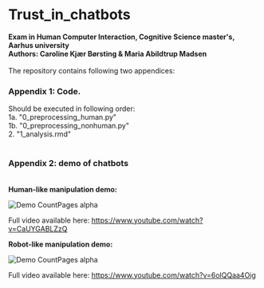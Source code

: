 # Trust_in_chatbots
<b>Exam in Human Computer Interaction, Cognitive Science master's, Aarhus university </b> <br/>
<b>Authors: Caroline Kjær Børsting & Maria Abildtrup Madsen </b> <br/>
<br/>
The repository contains following two appendices: 
<br/>
### Appendix 1: Code.
Should be executed in following order: 
<br/>
1a. "0_preprocessing_human.py" <br/>
1b. "0_preprocessing_nonhuman.py" <br/>
2. "1_analysis.rmd" <br/>
<br/>
### Appendix 2: demo of chatbots <br/>
<br/>
<b> Human-like manipulation demo: </b>

![Demo CountPages alpha](https://j.gifs.com/6Xpg09.gif)

Full video available here: https://www.youtube.com/watch?v=CaUYGABLZzQ

<b> Robot-like manipulation demo: </b>

![Demo CountPages alpha](https://j.gifs.com/YWD2Mp.gif)

Full video available here: 
https://www.youtube.com/watch?v=6olQQaa4Oig
